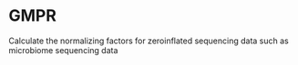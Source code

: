 # GMPR
Calculate the normalizing factors for zeroinflated sequencing data such as microbiome sequencing data
